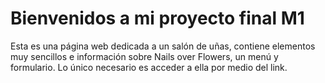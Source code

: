 # Bienvenidos a mi proyecto final M1

Esta es una página web dedicada a un salón de uñas, contiene elementos muy sencillos e información sobre Nails over Flowers, un menú y formulario.
Lo único necesario es acceder a ella por medio del link.
